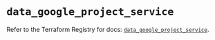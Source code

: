 # `data_google_project_service`

Refer to the Terraform Registry for docs: [`data_google_project_service`](https://registry.terraform.io/providers/hashicorp/google/6.5.0/docs/data-sources/project_service).
